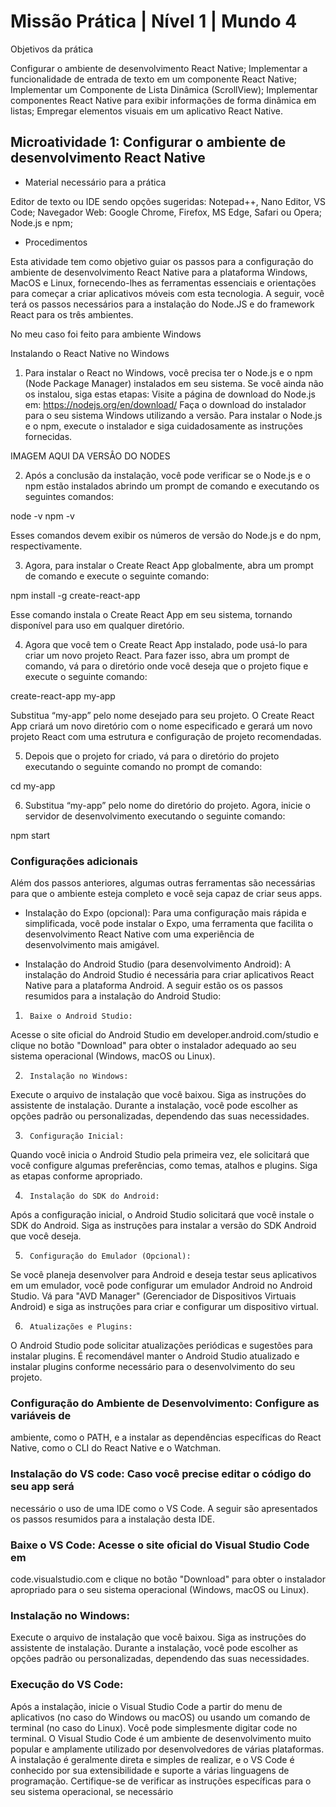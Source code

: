 # Missão Prática | Nível 1 | Mundo 4

Objetivos da prática

Configurar o ambiente de desenvolvimento React Native;
Implementar a funcionalidade de entrada de texto em um componente React Native;
Implementar um Componente de Lista Dinâmica (ScrollView);
Implementar componentes React Native para exibir informações de forma dinâmica
em listas;
Empregar elementos visuais em um aplicativo React Native.

## Microatividade 1: Configurar o ambiente de desenvolvimento React Native
- Material necessário para a prática

Editor de texto ou IDE sendo opções sugeridas: Notepad++, Nano Editor, VS Code;
Navegador Web: Google Chrome, Firefox, MS Edge, Safari ou Opera;
Node.js e npm;
- Procedimentos

Esta atividade tem como objetivo guiar os passos para a configuração do ambiente de
desenvolvimento React Native para a plataforma Windows, MacOS e Linux,
fornecendo-lhes as ferramentas essenciais e orientações para começar a criar
aplicativos móveis com esta tecnologia. A seguir, você terá os passos necessários para
a instalação do Node.JS e do framework React para os três ambientes.

No meu caso foi feito para ambiente Windows

Instalando o React Native no Windows

1. Para instalar o React no Windows, você precisa ter o Node.js e o npm (Node
Package Manager) instalados em seu sistema. Se você ainda não os instalou, siga
estas etapas:
Visite a página de download do Node.js em: https://nodejs.org/en/download/
Faça o download do instalador para o seu sistema Windows utilizando a versão.
Para instalar o Node.js e o npm, execute o instalador e siga cuidadosamente as
instruções fornecidas.

IMAGEM AQUI DA VERSÂO DO NODES

2. Após a conclusão da instalação, você pode verificar se o Node.js e o npm estão
instalados abrindo um prompt de comando e executando os seguintes comandos:

node -v npm -v

Esses comandos devem exibir os números de versão do Node.js e do npm,
respectivamente.

3. Agora, para instalar o Create React App globalmente, abra um prompt de comando e
execute o seguinte comando:

npm install -g create-react-app

Esse comando instala o Create React App em seu sistema, tornando disponível para
uso em qualquer diretório.

4. Agora que você tem o Create React App instalado, pode usá-lo para criar um novo
projeto React. Para fazer isso, abra um prompt de comando, vá para o diretório onde
você deseja que o projeto fique e execute o seguinte comando:

create-react-app my-app

Substitua “my-app” pelo nome desejado para seu projeto. O Create React App criará
um novo diretório com o nome especificado e gerará um novo projeto React com uma
estrutura e configuração de projeto recomendadas.

5. Depois que o projeto for criado, vá para o diretório do projeto executando o seguinte
comando no prompt de comando:

cd my-app

6. Substitua “my-app” pelo nome do diretório do projeto. Agora, inicie o servidor de
desenvolvimento executando o seguinte comando:

npm start

### Configurações adicionais

Além dos passos anteriores, algumas outras ferramentas são necessárias para que o
ambiente esteja completo e você seja capaz de criar seus apps.

 

- Instalação do Expo (opcional): Para uma configuração mais rápida e simplificada,
você pode instalar o Expo, uma ferramenta que facilita o desenvolvimento React
Native com uma experiência de desenvolvimento mais amigável.

- Instalação do Android Studio (para desenvolvimento Android): A instalação do
Android Studio é necessária para criar aplicativos React Native para a plataforma
Android. A seguir estão os os passos resumidos para a instalação do Android Studio:
 

1)      Baixe o Android Studio:

Acesse o site oficial do Android Studio em developer.android.com/studio e clique no
botão "Download" para obter o instalador adequado ao seu sistema operacional
(Windows, macOS ou Linux).

 

2)      Instalação no Windows:

Execute o arquivo de instalação que você baixou.
Siga as instruções do assistente de instalação.
Durante a instalação, você pode escolher as opções padrão ou personalizadas,
dependendo das suas necessidades.
 
3)      Configuração Inicial:

Quando você inicia o Android Studio pela primeira vez, ele solicitará que você configure
algumas preferências, como temas, atalhos e plugins. Siga as etapas conforme
apropriado.

 

4)      Instalação do SDK do Android:

Após a configuração inicial, o Android Studio solicitará que você instale o SDK do
Android. Siga as instruções para instalar a versão do SDK Android que você deseja.

 

5)      Configuração do Emulador (Opcional):

Se você planeja desenvolver para Android e deseja testar seus aplicativos em um
emulador, você pode configurar um emulador Android no Android Studio. Vá para "AVD
Manager" (Gerenciador de Dispositivos Virtuais Android) e siga as instruções para criar
e configurar um dispositivo virtual.

 

6)      Atualizações e Plugins:

O Android Studio pode solicitar atualizações periódicas e sugestões para instalar
plugins. É recomendável manter o Android Studio atualizado e instalar plugins
conforme necessário para o desenvolvimento do seu projeto.

### Configuração do Ambiente de Desenvolvimento: Configure as variáveis de
ambiente, como o PATH, e a instalar as dependências específicas do React Native,
como o CLI do React Native e o Watchman.
### Instalação do VS code: Caso você precise editar o código do seu app será
necessário o uso de uma IDE como o VS Code. A seguir são apresentados os passos
resumidos para a instalação desta IDE.
### Baixe o VS Code: Acesse o site oficial do Visual Studio Code em
code.visualstudio.com e clique no botão "Download" para obter o instalador
apropriado para o seu sistema operacional (Windows, macOS ou Linux).
### Instalação no Windows:
Execute o arquivo de instalação que você baixou.
Siga as instruções do assistente de instalação.
Durante a instalação, você pode escolher as opções padrão ou personalizadas,
dependendo das suas necessidades.

### Execução do VS Code:
Após a instalação, inicie o Visual Studio Code a partir do menu de aplicativos (no
caso do Windows ou macOS) ou usando um comando de terminal (no caso do
Linux). Você pode simplesmente digitar code no terminal.
O Visual Studio Code é um ambiente de desenvolvimento muito popular e amplamente
utilizado por desenvolvedores de várias plataformas. A instalação é geralmente direta e
simples de realizar, e o VS Code é conhecido por sua extensibilidade e suporte a várias
linguagens de programação. Certifique-se de verificar as instruções específicas para o
seu sistema operacional, se necessário
